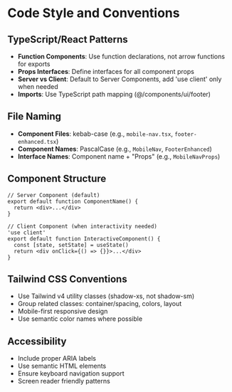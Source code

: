 # Code Style and Conventions

## TypeScript/React Patterns
- **Function Components**: Use function declarations, not arrow functions for exports
- **Props Interfaces**: Define interfaces for all component props
- **Server vs Client**: Default to Server Components, add 'use client' only when needed
- **Imports**: Use TypeScript path mapping (@/components/ui/footer)

## File Naming
- **Component Files**: kebab-case (e.g., `mobile-nav.tsx`, `footer-enhanced.tsx`)
- **Component Names**: PascalCase (e.g., `MobileNav`, `FooterEnhanced`)
- **Interface Names**: Component name + "Props" (e.g., `MobileNavProps`)

## Component Structure
```tsx
// Server Component (default)
export default function ComponentName() {
  return <div>...</div>
}

// Client Component (when interactivity needed)
'use client'
export default function InteractiveComponent() {
  const [state, setState] = useState()
  return <div onClick={() => {}}>...</div>
}
```

## Tailwind CSS Conventions
- Use Tailwind v4 utility classes (shadow-xs, not shadow-sm)
- Group related classes: container/spacing, colors, layout
- Mobile-first responsive design
- Use semantic color names where possible

## Accessibility
- Include proper ARIA labels
- Use semantic HTML elements
- Ensure keyboard navigation support
- Screen reader friendly patterns
